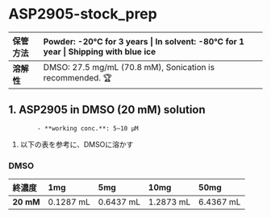 # ASP2905-stock_prep

| **保管方法** | Powder: -20°C for 3 years \| In solvent: -80°C for 1 year \| Shipping with blue ice |
|:---|:---|
| **溶解性** | DMSO: 27.5 mg/mL (70.8 mM), Sonication is recommended. 🏆 |

## 1. ASP2905 in DMSO (20 mM) solution 
            - **working conc.**: 5~10 µM
1. 以下の表を参考に、DMSOに溶かす

### DMSO
| 終濃度 | 1mg | 5mg | 10mg | 50mg |
|:---|:---|:---|:---|:---|
| **20 mM** | 0.1287 mL | 0.6437 mL | 1.2873 mL | 6.4367 mL |

